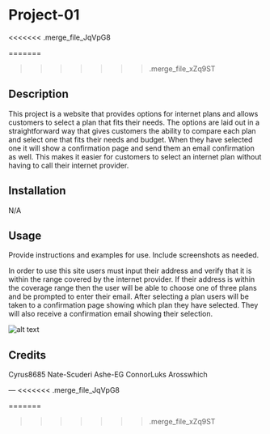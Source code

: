 # Project-01

<<<<<<< .merge_file_JqVpG8

=======
>>>>>>> .merge_file_xZq9ST
## Description

This project is a website that provides options for internet plans and allows customers to select a plan that fits their needs. The options are laid out in a straightforward way that gives customers the ability to compare each plan and select one that fits their needs and budget. When they have selected one it will show a confirmation page and send them an email confirmation as well. This makes it easier for customers to select an internet plan without having to call their internet provider.   


## Installation

N/A

## Usage

Provide instructions and examples for use. Include screenshots as needed.

In order to use this site users must input their address and verify that it is within the range covered by the internet provider. If their address is within the coverage range then the user will be able to choose one of three plans and be prompted to enter their email. After selecting a plan users will be taken to a confirmation page showing which plan they have selected. They will also receive a confirmation email showing their selection. 

![alt text](assets/images/screenshot.png)

## Credits

Cyrus8685
Nate-Scuderi
Ashe-EG
ConnorLuks 
Arosswhich


—
<<<<<<< .merge_file_JqVpG8

=======
>>>>>>> .merge_file_xZq9ST
